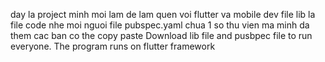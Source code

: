 day la project minh moi lam de lam quen voi flutter va mobile dev
file lib la file code nhe moi nguoi 
file pubspec.yaml chua 1 so thu vien ma minh da them cac ban co the copy paste
Download lib file and pusbpec file to run everyone. The program runs on flutter framework

